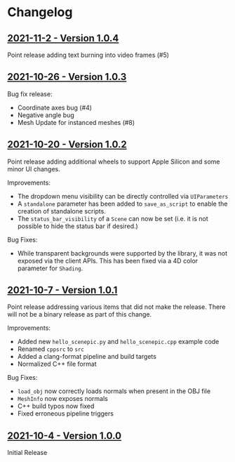 # Changelog

## [2021-11-2 - Version 1.0.4](https://github.com/microsoft/scenepic/releases/tag/v1.0.4)
Point release adding text burning into video frames (#5)

## [2021-10-26 - Version 1.0.3](https://github.com/microsoft/scenepic/releases/tag/v1.0.3)
Bug fix release:
- Coordinate axes bug (#4)
- Negative angle bug
- Mesh Update for instanced meshes (#8)

## [2021-10-20 - Version 1.0.2](https://github.com/microsoft/scenepic/releases/tag/v1.0.2)
Point release adding additional wheels to support Apple Silicon and some
minor UI changes.

Improvements:
- The dropdown menu visibility can be directly controlled via `UIParameters`
- A `standalone` parameter has been added to `save_as_script` to enable the
  creation of standalone scripts.
- The `status_bar_visibility` of a `Scene` can now be set (i.e. it is not
  possible to hide the status bar if desired.)

Bug Fixes:
- While transparent backgrounds were supported by the library, it was
  not exposed via the client APIs. This has been fixed via a 4D color parameter
  for `Shading`.

## [2021-10-7 - Version 1.0.1](https://github.com/microsoft/scenepic/releases/tag/v1.0.1)
Point release addressing various items that did not make the release. There will
not be a binary release as part of this change.

Improvements:
- Added new `hello_scenepic.py` and `hello_scenepic.cpp` example code
- Renamed `cppsrc` to `src`
- Added a clang-format pipeline and build targets
- Normalized C++ file format

Bug Fixes:
- `load_obj` now correctly loads normals when present in the OBJ file
- `MeshInfo` now exposes normals
- C++ build typos now fixed
- Fixed erroneous pipeline triggers


## [2021-10-4 - Version 1.0.0](https://github.com/microsoft/scenepic/releases/tag/v1.0.0)
Initial Release